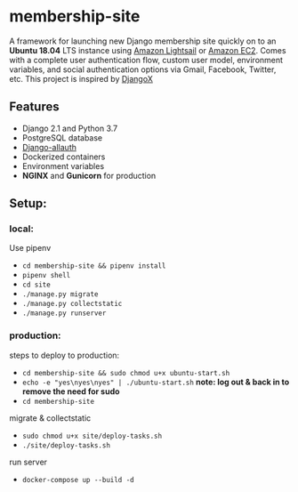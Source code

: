 # membership-site

A framework for launching new Django membership site quickly on to an **Ubuntu 18.04** LTS instance using [Amazon Lightsail](https://aws.amazon.com/lightsail/) or [Amazon EC2](https://aws.amazon.com/ec2/). Comes with a complete user authentication flow, custom user model, environment variables, and social authentication options via Gmail, Facebook, Twitter, etc. This project is inspired by [DjangoX](https://github.com/wsvincent/djangox)

## Features

- Django 2.1 and Python 3.7
- PostgreSQL database
- [Django-allauth](https://django-allauth.readthedocs.io/en/latest/installation.html)
- Dockerized containers
- Environment variables
- **NGINX** and **Gunicorn** for production

## Setup:

### local:

Use pipenv
- `cd membership-site && pipenv install`
- `pipenv shell`
- `cd site`
- `./manage.py migrate`
- `./manage.py collectstatic`
- `./manage.py runserver`

### production:

steps to deploy to production:
- `cd membership-site && sudo chmod u+x ubuntu-start.sh`
- `echo -e "yes\nyes\nyes" | ./ubuntu-start.sh`
**note: log out & back in to remove the need for sudo**
- `cd membership-site`

migrate & collectstatic
- `sudo chmod u+x site/deploy-tasks.sh`
- `./site/deploy-tasks.sh`

run server
- `docker-compose up --build -d`
